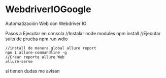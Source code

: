 # WebdriverIOGoogle
Automatización Web con Webdriver IO

Pasos a Ejecutar en consola
    //Instalar node modules
    npm install
    //Ejecutar suits de prueba
    npm run wdio

    //install de manera global allure report
    npm i allure-commandline -g
    //Crear reporte allure Web
    allure-serve


si tienen dudas me avisan